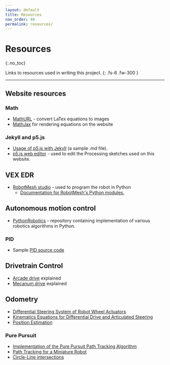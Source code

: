 ```yaml
---
layout: default
title: Resources
nav_order: 40
permalink: resources/
---
```


# Resources
{:.no_toc}

Links to resources used in writing this project.
{: .fs-6 .fw-300 }

---

## Website resources

### Math
- [MathURL](http://mathurl.com/) - convert LaTex equations to images
- [MathJax](https://www.mathjax.org/) for rendering equations on the website

### Jekyll and p5.js
- [Usage of p5.js with Jekyll](https://raw.githubusercontent.com/KevinWorkman/HappyCoding/gh-pages/examples/p5js/_posts/2018-07-04-fireworks.md) (a sample .md file).
- [p5.js web editor](https://editor.p5js.org/) - used to edit the Processing sketches used on this website.

## VEX EDR
- [RobotMesh studio](https://www.robotmesh.com/studio) - used to program the robot in Python
  - [Documentation for RobotMesh's Python modules.](https://www.robotmesh.com/docs/vexcortex-python/html/namespaces.html)

## Autonomous motion control
- [PythonRobotics](https://github.com/AtsushiSakai/PythonRobotics) - repository containing implementation of various robotics algorithms in Python.

### PID
- Sample [PID source code](https://github.com/ivmech/ivPID)

## Drivetrain Control
- [Arcade drive](https://www.chiefdelphi.com/media/papers/2661) explained
- [Mecanum drive](http://controls.coderedrobotics.com/programminglessons/11.html) explained

## Odometry
- [Differential Steering System of Robot Wheel Actuators](http://rossum.sourceforge.net/papers/DiffSteer/)
- [Kinematics Equations for Differential Drive and Articulated Steering](http://www8.cs.umu.se/kurser/5DV122/HT13/material/Hellstrom-ForwardKinematics.pdf)
- [Position Estimation](http://people.scs.carleton.ca/~lanthier/teaching/COMP4807/Notes/5%20-%20PositionEstimation.pdf)

### Pure Pursuit
- [Implementation of the Pure Pursuit Path Tracking Algorithm](https://www.ri.cmu.edu/pub_files/pub3/coulter_r_craig_1992_1/coulter_r_craig_1992_1.pdf)
- [Path Tracking for a Miniature Robot](http://www8.cs.umu.se/kurser/TDBD17/VT06/utdelat/Assignment%20Papers/Path%20Tracking%20for%20a%20Miniature%20Robot.pdf)
- [Circle-Line intersections](http://mathworld.wolfram.com/Circle-LineIntersection.html)
